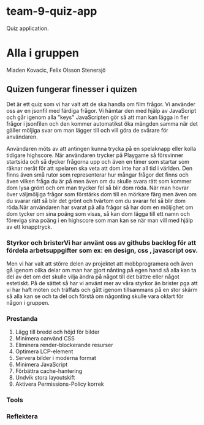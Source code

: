 # team-9-quiz-app
Quiz application.
# Alla i gruppen
Mladen Kovacic, Felix Olsson Stenersjö

## Quizen fungerar finesser i quizen
Det är ett quiz som vi har valt att de ska handla om film frågor.
Vi använder oss av en jsonfil med färdiga frågor.
Vi hämtar den med hjälp av JavaScript och går igenom alla "keys"
JavaScripten gör så att man kan lägga in fler frågor i jsonfilen och den kommer
automatikst öka mängden samma när det gäller möljiga
svar om man lägger till och vill göra de svårare för användaren.

Användaren möts av att antingen kunna trycka på en spelaknapp eller kolla tidigare highscore.
När användaren trycker på Playgame så försvinner startsida och så dycker frågorna upp och även en timer som startar som räknar neråt för att spelaren ska veta att dom inte har all tid i världen.
Den finns även små rutor som representerar hur mångar frågor det finns och även vilken fråga du är på men
även om du skulle svara rätt som kommer dom lysa grönt och om man trycker fel så blir dom röda.
När man hovrar över väljmöljiga frågor som förstärks dom till en mörkare färg men även om du svarar rätt så blir det grönt och tvärtom om du svarar fel så blir dom röda.När användaren har svarat på alla frågor så har dom en möljighet om dom tycker om sina poäng som visas, så kan dom lägga till ett namn och föreviga sina poäng i en highscore som man kan se när man vill med hjälp av ett knapptryck.

### Styrkor och bristerVi har använt oss av githubs backlog för att fördela arbetsuppgifter som ex: en design, css , javascript osv.
Men vi har valt att större delen av projektet att mobbprogramera och även gå igenom oilka delar om man har gjort nånting på egen hand så alla kan ta del av det om det skulle vilja ändra på något till det bättre eller något estetiskt.
På de sättet så har vi använt mer av våra styrkor än brister pga att vi har haft möten och träffats och gått igenom tillsammans på en stor skärm så alla kan se och ta del och förstå om någonting skulle vara oklart för någon i gruppen.


### Prestanda
1. Lägg till bredd och höjd för bilder
2. Minimera oanvänd CSS
3. Eliminera render-blockerande resurser
4. Optimera LCP-element
5. Servera bilder i moderna format
6. Minimera JavaScript
7. Förbättra cache-hantering
8. Undvik stora layoutskift
9. Aktivera Permissions-Policy korrek

### Tools

### Reflektera
